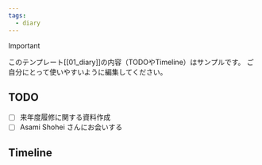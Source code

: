 ```yaml
---
tags:
  - diary
---
```

> [!IMPORTANT]
> このテンプレート[[01_diary]]の内容（TODOやTimeline）はサンプルです。
> ご自分にとって使いやすいように編集してください。

## TODO

- [ ] 来年度履修に関する資料作成
- [ ] Asami Shohei さんにお会いする

## Timeline
